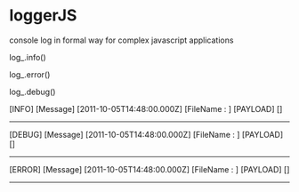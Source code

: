 # loggerJS
console log in formal way for complex javascript applications




log_.info()

log_.error()

log_.debug()


[INFO]                     [Message] 
[2011-10-05T14:48:00.000Z] [FileName : <functionName>]
[PAYLOAD]                  []
- - - - - -
[DEBUG]                    [Message] 
[2011-10-05T14:48:00.000Z] [FileName : <functionName>]
[PAYLOAD]                  []
- - - - - -
[ERROR]                    [Message] 
[2011-10-05T14:48:00.000Z] [FileName : <functionName>]
[PAYLOAD]                  []
- - - - - -